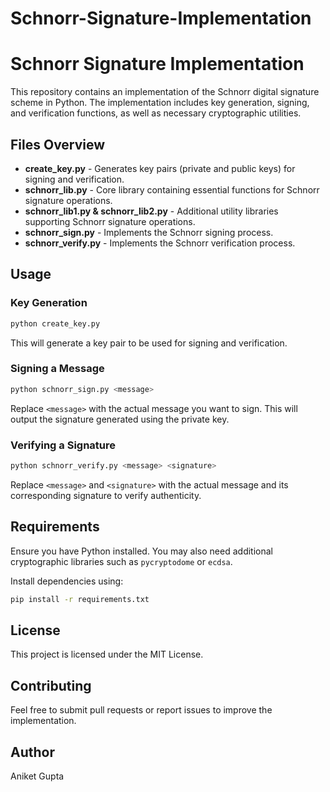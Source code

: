 # Schnorr-Signature-Implementation

# Schnorr Signature Implementation

This repository contains an implementation of the Schnorr digital signature scheme in Python. The implementation includes key generation, signing, and verification functions, as well as necessary cryptographic utilities.

## Files Overview

- **create_key.py** - Generates key pairs (private and public keys) for signing and verification.
- **schnorr_lib.py** - Core library containing essential functions for Schnorr signature operations.
- **schnorr_lib1.py & schnorr_lib2.py** - Additional utility libraries supporting Schnorr signature operations.
- **schnorr_sign.py** - Implements the Schnorr signing process.
- **schnorr_verify.py** - Implements the Schnorr verification process.

## Usage

### Key Generation
```bash
python create_key.py
```
This will generate a key pair to be used for signing and verification.

### Signing a Message
```bash
python schnorr_sign.py <message>
```
Replace `<message>` with the actual message you want to sign. This will output the signature generated using the private key.

### Verifying a Signature
```bash
python schnorr_verify.py <message> <signature>
```
Replace `<message>` and `<signature>` with the actual message and its corresponding signature to verify authenticity.

## Requirements
Ensure you have Python installed. You may also need additional cryptographic libraries such as `pycryptodome` or `ecdsa`.

Install dependencies using:
```bash
pip install -r requirements.txt
```

## License
This project is licensed under the MIT License.

## Contributing
Feel free to submit pull requests or report issues to improve the implementation.

## Author
Aniket Gupta

